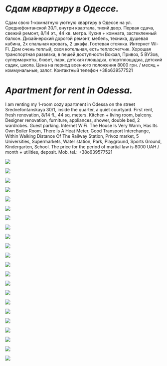# _Сдам квартиру в Одессе._

Сдам свою 1-комнатную уютную квартиру в Одессе на ул. Среднефонтанской 30/1, внутри квартала, тихий двор. Первая сдача, свежий ремонт, 8/14 эт., 44 кв. метра. Кухня + комната, застекленный балкон. Дизайнерский дорогой ремонт, мебель, техника, душевая кабина, 2х спальная кровать, 2 шкафа. Гостевая стоянка. Интернет Wi-Fi. Дом очень теплый, своя котельная, есть теплосчетчик. Хорошая транспортная развязка, в пешей доступности Вокзал, Привоз, 5 ВУЗов, супермаркеты, бювет, парк, детская площадка, спортплощадка, детский садик, школа. Цена на период военного положения 8000 грн. / месяц + коммунальные, залог. Контактный телефон +38о639577521


# _Apartment for rent in Odessa._

I am renting my 1-room cozy apartment in Odessa on the street Srednefontanskaya 30/1, inside the quarter, a quiet courtyard. First rent, fresh renovation, 8/14 fl., 44 sq. meters. Kitchen + living room, balcony. Designer renovation, furniture, appliances, shower, double bed, 2 wardrobes. Guest parking. Internet WiFi. The House Is Very Warm, Has Its Own Boiler Room, There Is A Heat Meter. Good Transport Interchange, Within Walking Distance Of The Railway Station, Privoz market, 5 Universities, Supermarkets, Water station, Park, Playground, Sports Ground, Kindergarten, School. The price for the period of martial law is 8000 UAH / month + utilities, deposit. Mob. tel.: +38о639577521

![](1.jpg)

![](2.jpg)

![](3.jpg)

![](4.jpg)

![](5.jpg)

![](6.jpg)

![](7.jpg)

![](8.jpg)

![](9.jpg)

![](10.jpg)

![](11.jpg)

![](12.jpg)

![](13.jpg)

![](14.jpg)

![](15.jpg)

![](16.jpg)

![](17.jpg)

![](18.jpg)

![](19.jpg)

![](20.jpg)

![](21.jpg)

![](22.jpg)

